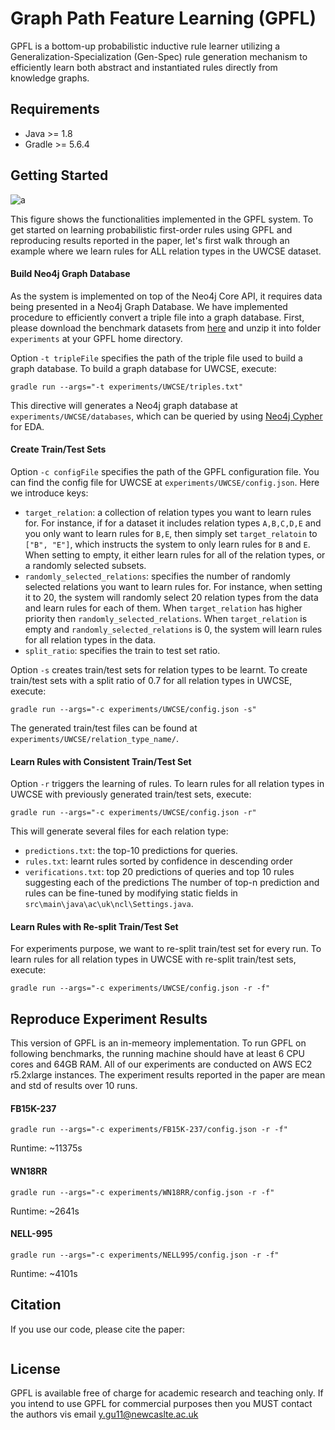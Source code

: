 # Graph Path Feature Learning (GPFL)

GPFL is a bottom-up probabilistic inductive rule learner utilizing a Generalization-Specialization (Gen-Spec) rule generation mechanism to efficiently learn both abstract and instantiated rules directly from knowledge graphs.

## Requirements
- Java >= 1.8
- Gradle >= 5.6.4

## Getting Started
![a](https://www.dropbox.com/s/d47mh2bn7t4n7rw/GPFL-Overview.png?raw=1)

This figure shows the functionalities implemented in the GPFL system. To get started on learning probabilistic first-order rules using GPFL and reproducing results reported in the paper, let's first walk through an example where we learn rules for ALL relation types in the UWCSE dataset.

#### Build Neo4j Graph Database
As the system is implemented on top of the Neo4j Core API, it requires data being presented in a Neo4j Graph Database. We have implemented procedure to efficiently convert a triple file into a graph database. First, please download the benchmark datasets from [here](https://www.dropbox.com/s/hbgih3juiuoj34e/GPFL-Benchmarks.zip?dl=1) and unzip it into folder `experiments` at your GPFL home directory. 

Option `-t tripleFile` specifies the path of the triple file used to build a graph database. To build a graph database for UWCSE, execute:
```
gradle run --args="-t experiments/UWCSE/triples.txt"
```
This directive will generates a Neo4j graph database at `experiments/UWCSE/databases`, which can be queried by using [Neo4j Cypher](https://neo4j.com/download/) for EDA.

#### Create Train/Test Sets
Option `-c configFile` specifies the path of the GPFL configuration file. You can find the config file for UWCSE at `experiments/UWCSE/config.json`. Here we introduce keys:
- `target_relation`: a collection of relation types you want to learn rules for. For instance, if for a dataset it includes relation types `A,B,C,D,E` and you only want to learn rules for `B,E`, then simply set `target_relatoin` to `["B", "E"]`, which instructs the system to only learn rules for `B` and `E`. When setting to empty, it either learn rules for all of the relation types, or a randomly selected subsets.
- `randomly_selected_relations`: specifies the number of randomly selected relations you want to learn rules for. For instance, when setting it to 20, the system will randomly select 20 relation types from the data and learn rules for each of them. When `target_relation` has higher priority then `randomly_selected_relations`. When `target_relation` is empty and `randomly_selected_relations` is 0, the system will learn rules for all relation types in the data.
- `split_ratio`: specifies the train to test set ratio.

Option `-s` creates train/test sets for relation types to be learnt. To create train/test sets with a split ratio of 0.7 for all relation types in UWCSE, execute: 
```
gradle run --args="-c experiments/UWCSE/config.json -s"
```
The generated train/test files can be found at `experiments/UWCSE/relation_type_name/`.

#### Learn Rules with Consistent Train/Test Set
Option `-r` triggers the learning of rules. To learn rules for all relation types in UWCSE with previously generated train/test sets, execute:
```
gradle run --args="-c experiments/UWCSE/config.json -r"
```
This will generate several files for each relation type:
- `predictions.txt`: the top-10 predictions for queries.
- `rules.txt`: learnt rules sorted by confidence in descending order
- `verifications.txt`: top 20 predictions of queries and top 10 rules suggesting each of the predictions
The number of top-n prediction and rules can be fine-tuned by modifying static fields in `src\main\java\ac\uk\ncl\Settings.java`.

#### Learn Rules with Re-split Train/Test Set
For experiments purpose, we want to re-split train/test set for every run. To learn rules for all relation types in UWCSE with re-split train/test sets, execute:
```
gradle run --args="-c experiments/UWCSE/config.json -r -f"
```

## Reproduce Experiment Results
This version of GPFL is an in-memeory implementation. To run GPFL on following benchmarks, the running machine should have at least 6 CPU cores and 64GB RAM. All of our experiments are conducted on AWS EC2 r5.2xlarge instances. The experiment results reported in the paper are mean and std of results over 10 runs.

#### FB15K-237
```
gradle run --args="-c experiments/FB15K-237/config.json -r -f"
```
Runtime: ~11375s

#### WN18RR
```
gradle run --args="-c experiments/WN18RR/config.json -r -f"
```
Runtime: ~2641s

#### NELL-995
```
gradle run --args="-c experiments/NELL995/config.json -r -f"
```
Runtime: ~4101s

## Citation
If you use our code, please cite the paper:
```
```

## License
GPFL is available free of charge for academic research and teaching only. If you intend to use GPFL for commercial purposes then you MUST contact the authors vis email y.gu11@newcaslte.ac.uk 

